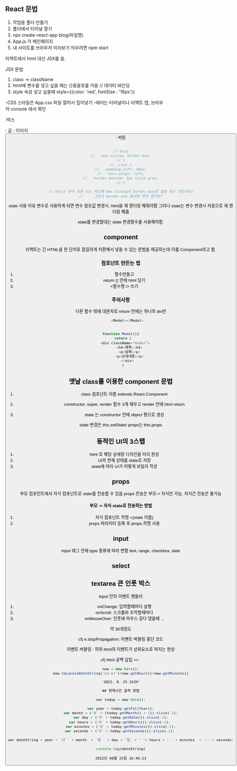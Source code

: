 ## React 문법

1. 작업용 폴더 만들기
2. 폴더에서 터미널 열기
3. npx create-react-app blog(파일명)  
4. App.js 가 메인페이지
5. 내 사이트를 브라우저 미리보기 띄우려면 npm start


리액트에서 html 대신 JSX를 씀.


JSX 문법

1. class -> className
2. html에 변수를 넣고 싶을 때는 {}중괄호를 이용 // 데이터 바인딩
3. style 속성 넣고 싶을때 style={{color: 'red', fontSize : '16px'}}

-CSS 스타일은 App.css 파일 열어서 집어넣기
-에러는 터미널이나 리액트 앱, 브라우저 console 에서 확인

<div> :박스
<p>: 글
<img>: 이미지 
<button>: 버튼


```javascript

// div{
//   box-sizing: border-box;
// }
// .list {
//   padding-left: 20px;
//   text-align: left;
//   border-bottom: 1px solid grey;
// }

// div{} 뜻이 모든 div 박스에 box sizing이 border-box로 설정 되는 것인가요?
//     그리고 border-box 옵션의 뜻이 뭔가요?
```

state 사용 이유
변수로 사용하게 되면 변수 참조값 변경시, html을 재 렌더링 해줘야함
그러나 state는 변수 변경시 자동으로 재 렌더링 해줌

state를 변경할대는 state 변경함수를 사용해야함.

## component

리액트는 긴 HTML을 한 단어로 깔끔하게 치환해서 넣을 수 있는 문법을 제공하는데 이를 Component라고 함.


### 컴포넌트 만든는 법
1. 함수만들고
2. return () 안에 html 담기
3. <함수명 /> 쓰기


### 주의사항
다른 함수 밖에 대문자로
return 안에는 하나의 div만 



```javascript
      <Modal></Modal>


function Modal(){
  return (
    <div className="modal">
        <h4>제목</h4>
        <p>날짜</p>
        <p>상세내용</p>
      </div>
  )
```

## 엣날 class를 이용한 component 문법

1. class 컴포넌트 이름 extends React.Component

2. constructor, super, render 함수 3개 채우고 render 안에 html return

3. state 는 constructor 안에 object 형으로 생성

state 변경은 this.setState/ props는 this.props



## 동적인 UI의 3스텝

1. html 로 해당 상세창 디자인을 미리 완성
2. UI의 현재 상태를 state로 저장
3. state에 따라 UI가 어떻게 보일지 작성


## props

부모 컴포턴트에서 자식 컴포넌트로 state를 전송할 수 있음
props 전송은 부모-> 자식만 가능, 자식간 전송은 불가능

#### 부모 -> 자식 state로 전송하는 방법
1. 자식 컴포넌트 작명 ={state 이름}
2. props 파라미터 등록 후 props.작명 사용



## input

input 태그 안에 type 종류에 따라 변함
text, range, checkbox, date


## select 

## textarea 큰 인풋 박스

input 안의 이벤트 핸들러
1. onChange: 입력할때마다 실행
2. onScroll: 스크롤바 조작할때마다
3. onMouseOver: 인풋에 마우스 갖다 댔을때
...

약 30개정도


cf) e.stopPropagation;
이벤트 버블링 중단 코드

이벤트 버블링 : 하위 html의 이벤트가 상위요소로 퍼지는 현상

cf) html 공백 삽입
=> &nbsp;


```javascript
now = new Date();
now.toLocaleDateString('ko-kr')+now.getHours()+now.getMinutes()
```




    '2022. 8. 25.1639'




```javascript
## 현재시간 출력 방법

var today = new Date();

var year = today.getFullYear();
var month = ('0' + (today.getMonth() + 1)).slice(-2);
var day = ('0' + today.getDate()).slice(-2);
var hours = ('0' + today.getHours()).slice(-2); 
var minutes = ('0' + today.getMinutes()).slice(-2);
var seconds = ('0' + today.getSeconds()).slice(-2); 

var dateString = year + '년 ' + month  + '월 ' + day + '일' + " "+ hours + ':' + minutes  + ':' + seconds;

console.log(dateString)
```

    2022년 08월 25일 16:46:13

